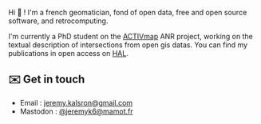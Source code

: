 Hi 👋 ! I'm a french geomatician, fond of open data, free and open source software, and retrocomputing.

I'm currently a PhD student on the [ACTIVmap](https://activmap.limos.fr) ANR project, working on the textual description of intersections from open gis datas. You can find my publications in open access on [HAL](https://hal.science/search/index?q=J%C3%A9r%C3%A9my+Kalsron).

## ✉️ Get in touch
* Email : [jeremy.kalsron@gmail.com](mailto:jeremy.kalsron@gmail.com)
* Mastodon : [@jeremyk6@mamot.fr](https://mamot.fr/@jeremyk6)
